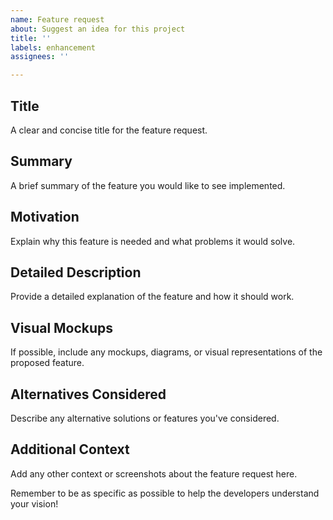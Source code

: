 ```yaml
---
name: Feature request
about: Suggest an idea for this project
title: ''
labels: enhancement
assignees: ''

---
```


## Title
A clear and concise title for the feature request.

## Summary
A brief summary of the feature you would like to see implemented.

## Motivation
Explain why this feature is needed and what problems it would solve.

## Detailed Description
Provide a detailed explanation of the feature and how it should work.

## Visual Mockups
If possible, include any mockups, diagrams, or visual representations of the proposed feature.

## Alternatives Considered
Describe any alternative solutions or features you've considered.

## Additional Context
Add any other context or screenshots about the feature request here.

Remember to be as specific as possible to help the developers understand your vision!
